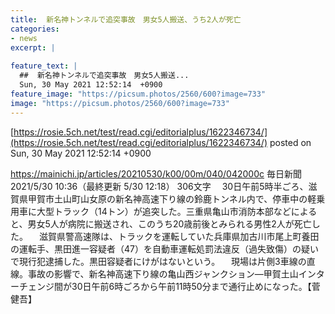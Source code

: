 ```yaml
---
title:  新名神トンネルで追突事故　男女5人搬送、うち2人が死亡  
categories:
- news
excerpt: |
  
feature_text: |
  ##  新名神トンネルで追突事故　男女5人搬送...
  Sun, 30 May 2021 12:52:14  +0900
feature_image: "https://picsum.photos/2560/600?image=733"
image: "https://picsum.photos/2560/600?image=733"
---
```


[https://rosie.5ch.net/test/read.cgi/editorialplus/1622346734/](https://rosie.5ch.net/test/read.cgi/editorialplus/1622346734/)
posted on Sun, 30 May 2021 12:52:14  +0900

<!--more-->

https://mainichi.jp/articles/20210530/k00/00m/040/042000c 毎日新聞 2021/5/30 10:36（最終更新 5/30 12:18） 306文字 　30日午前5時半ごろ、滋賀県甲賀市土山町山女原の新名神高速下り線の鈴鹿トンネル内で、停車中の軽乗用車に大型トラック（14トン）が追突した。三重県亀山市消防本部などによると、男女5人が病院に搬送され、このうち20歳前後とみられる男性2人が死亡した。 　滋賀県警高速隊は、トラックを運転していた兵庫県加古川市尾上町養田の運転手、黒田進一容疑者（47）を自動車運転処罰法違反（過失致傷）の疑いで現行犯逮捕した。黒田容疑者にけがはないという。 　現場は片側3車線の直線。事故の影響で、新名神高速下り線の亀山西ジャンクション—甲賀土山インターチェンジ間が30日午前6時ごろから午前11時50分まで通行止めになった。【菅健吾】
